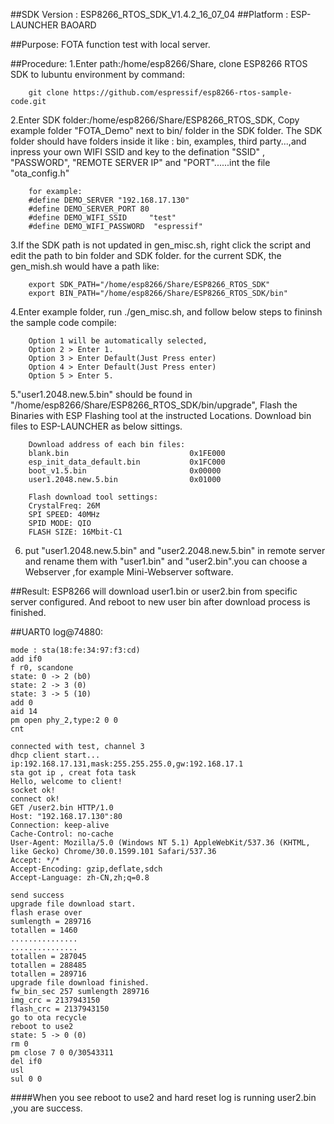 ##SDK Version : ESP8266_RTOS_SDK_V1.4.2_16_07_04
##Platform : ESP-LAUNCHER BAOARD

##Purpose:
FOTA function test with local server.

##Procedure:
1.Enter path:/home/esp8266/Share, clone ESP8266 RTOS SDK to lubuntu environment by command: 
       
		git clone https://github.com/espressif/esp8266-rtos-sample-code.git
	   
2.Enter SDK folder:/home/esp8266/Share/ESP8266_RTOS_SDK, Copy example folder "FOTA_Demo" next to bin/ folder in the SDK folder. The SDK folder should have folders inside it like : bin, examples, third party...,and inpress your own WIFI SSID and key to the defination "SSID" , "PASSWORD", "REMOTE SERVER IP" and "PORT"......int the file "ota_config.h"

		for example:
		#define DEMO_SERVER "192.168.17.130"
		#define DEMO_SERVER_PORT 80
		#define DEMO_WIFI_SSID     "test"
		#define DEMO_WIFI_PASSWORD  "espressif"

3.If the SDK path is not updated in gen_misc.sh, right click the script and edit the path to bin folder and SDK folder. for the current SDK, the gen_mish.sh would have a path like:
       
		export SDK_PATH="/home/esp8266/Share/ESP8266_RTOS_SDK"
		export BIN_PATH="/home/esp8266/Share/ESP8266_RTOS_SDK/bin"
	   
4.Enter example folder, run ./gen_misc.sh, and follow below steps to fininsh the sample code compile:
	
		Option 1 will be automatically selected, 
		Option 2 > Enter 1. 
		Option 3 > Enter Default(Just Press enter)
		Option 4 > Enter Default(Just Press enter)
		Option 5 > Enter 5.
	   
5."user1.2048.new.5.bin" should be found in "/home/esp8266/Share/ESP8266_RTOS_SDK/bin/upgrade", Flash the Binaries with ESP Flashing tool at the instructed Locations. Download bin files to ESP-LAUNCHER as below sittings.
		
		Download address of each bin files:
		blank.bin				            0x1FE000
		esp_init_data_default.bin			0x1FC000
		boot_v1.5.bin					    0x00000
		user1.2048.new.5.bin                0x01000
		
		Flash download tool settings:
		CrystalFreq: 26M
		SPI SPEED: 40MHz
		SPID MODE: QIO
		FLASH SIZE: 16Mbit-C1

6. put "user1.2048.new.5.bin" and "user2.2048.new.5.bin" in remote server and rename them with "user1.bin" and "user2.bin".you can choose a Webserver ,for example Mini-Webserver software.

##Result:
ESP8266 will download user1.bin or user2.bin from specific server configured. And reboot to new user bin after download process is finished. 

##UART0 log@74880:

	mode : sta(18:fe:34:97:f3:cd)
	add if0
	f r0, scandone
	state: 0 -> 2 (b0)
	state: 2 -> 3 (0)
	state: 3 -> 5 (10)
	add 0
	aid 14
	pm open phy_2,type:2 0 0
	cnt 

	connected with test, channel 3
	dhcp client start...
	ip:192.168.17.131,mask:255.255.255.0,gw:192.168.17.1
	sta got ip , creat fota task
	Hello, welcome to client!
	socket ok!
	connect ok!
	GET /user2.bin HTTP/1.0
	Host: "192.168.17.130":80
	Connection: keep-alive
	Cache-Control: no-cache
	User-Agent: Mozilla/5.0 (Windows NT 5.1) AppleWebKit/537.36 (KHTML, like Gecko) Chrome/30.0.1599.101 Safari/537.36 
	Accept: */*
	Accept-Encoding: gzip,deflate,sdch
	Accept-Language: zh-CN,zh;q=0.8

	send success
	upgrade file download start.
	flash erase over
	sumlength = 289716
	totallen = 1460
	...............
	...............
	totallen = 287045
	totallen = 288485
	totallen = 289716
	upgrade file download finished.
	fw_bin_sec 257 sumlength 289716
	img_crc = 2137943150
	flash_crc = 2137943150
	go to ota recycle
	reboot to use2
	state: 5 -> 0 (0)
	rm 0
	pm close 7 0 0/30543311
	del if0
	usl
	sul 0 0

####When you see reboot to use2 and hard reset log is running user2.bin ,you are success.

